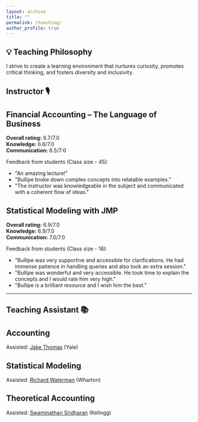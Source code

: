 ```yaml
---
layout: archive
title: ""
permalink: /teaching/
author_profile: true
---
```


## 💡 Teaching Philosophy
I strive to create a learning environment that nurtures curiosity, promotes critical thinking, and fosters diversity and inclusivity. 

## Instructor 🎙️

## Financial Accounting – The Language of Business 

**Overall rating:** 6.7/7.0  
**Knowledge:** 6.6/7.0  
**Communication:** 6.5/7:0  

Feedback from students (Class size - 45):

- "An amazing lecture!"
- "Bullipe broke down complex concepts into relatable examples."
- "The instructor was knowledgeable in the subject and communicated with a coherent flow of ideas."

## Statistical Modeling with JMP 

**Overall rating:** 6.9/7.0  
**Knowledge:** 6.9/7.0  
**Communication:** 7.0/7.0  

Feedback from students (Class size - 16):

- "Bullipe was very supportive and accessible for clarifications. He had immense patience in handling queries and also took an extra session."
- "Bullipe was wonderful and very accessible. He took time to explain the concepts and I would rate him very high."
- "Bullipe is a brilliant resource and I wish him the best."

---



## Teaching Assistant 📚

## Accounting 

Assisted: [Jake Thomas](https://scholar.google.com/citations?user=ma2M5DoAAAAJ&hl=en) (Yale)

## Statistical Modeling 

Assisted: [Richard Waterman](https://statistics.wharton.upenn.edu/profile/waterman/#teaching) (Wharton)

## Theoretical Accounting 

Assisted: [Swaminathan Sridharan](https://www.kellogg.northwestern.edu/faculty/directory/sridharan_swaminathan.aspx) (Kellogg)
